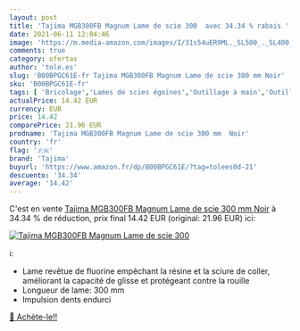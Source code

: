 ```yaml
---
layout: post
title: 'Tajima MGB300FB Magnum Lame de scie 300  avec 34.34 % rabais '
date: 2021-06-11 12:04:46
image: 'https://m.media-amazon.com/images/I/31s54uER9ML._SL500_._SL400_.jpg'
comments: true
category: ofertas
author: 'tole.es'
slug: 'B00BPGC61E-fr Tajima MGB300FB Magnum Lame de scie 300 mm Noir'
sku: 'B00BPGC61E-fr'
tags: [ 'Bricolage','Lames de scies égoïnes','Outillage à main','Outillage à main et électroportatif','Scies et accessoires','tajima', ]
actualPrice: 14.42 EUR
currency: EUR
price: 14.42
comparePrice: 21.96 EUR
prodname: 'Tajima MGB300FB Magnum Lame de scie 300 mm  Noir'
country: 'fr'
flag: '🇫🇷'
brand: 'Tajima'
buyurl: 'https://www.amazon.fr/dp/B00BPGC61E/?tag=tolees0d-21'
descuento: '34.34'
average: '14.42'
---
```


C'est en vente [Tajima MGB300FB Magnum Lame de scie 300 mm  Noir](https://www.amazon.fr/dp/B00BPGC61E/?tag=tolees0d-21)  à  34.34 % de réduction, prix final  14.42 EUR (original: 21.96 EUR) ici:

[![Tajima MGB300FB Magnum Lame de scie 300 ](https://m.media-amazon.com/images/I/31s54uER9ML._SL500_._SL400_.jpg)](https://www.amazon.fr/dp/B00BPGC61E/?tag=tolees0d-21)

ℹ️:

- Lame revêtue de fluorine empêchant la résine et la sciure de coller, améliorant la capacité de glisse et protégeant contre la rouille
- Longueur de lame: 300 mm
- Impulsion dents endurci

[🛒 Achète-le!!](https://www.amazon.fr/dp/B00BPGC61E/?tag=tolees0d-21)
